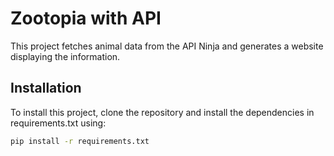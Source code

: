 # Zootopia with API

This project fetches animal data from the API Ninja and generates a website displaying the information.

## Installation

To install this project, clone the repository and install the dependencies in requirements.txt using:

```bash
pip install -r requirements.txt